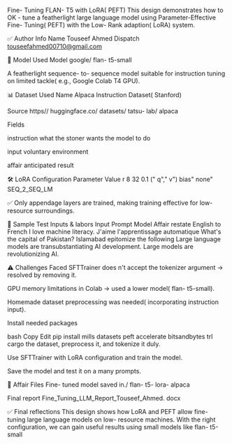 Fine- Tuning FLAN- T5 with LoRA( PEFT)
This design demonstrates how to OK - tune a featherlight large language model using Parameter-Effective Fine- Tuning( PEFT) with the Low- Rank adaption( LoRA) system.

✅ Author Info
Name Touseef Ahmed
Dispatch touseefahmed00710@gmail.com

📌 Model Used
Model google/ flan- t5-small

A featherlight sequence- to- sequence model suitable for instruction tuning on limited tackle( e.g., Google Colab T4 GPU).

📊 Dataset Used
Name Alpaca Instruction Dataset( Stanford)

Source https// huggingface.co/ datasets/ tatsu- lab/ alpaca

Fields

instruction what the stoner wants the model to do

input voluntary environment

affair anticipated result

🛠️ LoRA Configuration
Parameter Value
r 8
32
0.1
(" q"," v")
bias" none"
SEQ_2_SEQ_LM

✅ Only appendage layers are trained, making training effective for low- resource surroundings.

🧪 Sample Test Inputs & labors
Input Prompt Model Affair
restate English to French I love machine literacy. J'aime l'apprentissage automatique
What's the capital of Pakistan? Islamabad
epitomize the following Large language models are transubstantiating AI development. Large models are revolutionizing AI.

⚠️ Challenges Faced
SFTTrainer does n't accept the tokenizer argument → resolved by removing it.

GPU memory limitations in Colab → used a lower model( flan- t5-small).

Homemade dataset preprocessing was needed( incorporating instruction input).

Install needed packages

bash
Copy
Edit
pip install mills datasets peft accelerate bitsandbytes trl
cargo the dataset, preprocess it, and tokenize it duly.

Use SFTTrainer with LoRA configuration and train the model.

Save the model and test it on a many prompts.

📁 Affair Files
Fine- tuned model saved in./ flan- t5- lora- alpaca

Final report Fine_Tuning_LLM_Report_Touseef_Ahmed. docx

✅ Final reflections
This design shows how LoRA and PEFT allow fine- tuning large language models on low- resource machines. With the right configuration, we can gain useful results using small models like flan- t5-small
